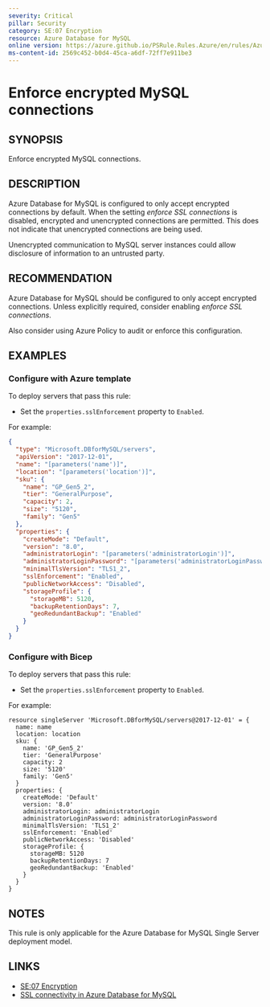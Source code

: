 ```yaml
---
severity: Critical
pillar: Security
category: SE:07 Encryption
resource: Azure Database for MySQL
online version: https://azure.github.io/PSRule.Rules.Azure/en/rules/Azure.MySQL.UseSSL/
ms-content-id: 2569c452-b0d4-45ca-a6df-72ff7e911be3
---
```


# Enforce encrypted MySQL connections

## SYNOPSIS

Enforce encrypted MySQL connections.

## DESCRIPTION

Azure Database for MySQL is configured to only accept encrypted connections by default.
When the setting _enforce SSL connections_ is disabled, encrypted and unencrypted connections are permitted.
This does not indicate that unencrypted connections are being used.

Unencrypted communication to MySQL server instances could allow disclosure of information to an untrusted party.

## RECOMMENDATION

Azure Database for MySQL should be configured to only accept encrypted connections.
Unless explicitly required, consider enabling _enforce SSL connections_.

Also consider using Azure Policy to audit or enforce this configuration.

## EXAMPLES

### Configure with Azure template

To deploy servers that pass this rule:

- Set the `properties.sslEnforcement` property to `Enabled`.

For example:

```json
{
  "type": "Microsoft.DBforMySQL/servers",
  "apiVersion": "2017-12-01",
  "name": "[parameters('name')]",
  "location": "[parameters('location')]",
  "sku": {
    "name": "GP_Gen5_2",
    "tier": "GeneralPurpose",
    "capacity": 2,
    "size": "5120",
    "family": "Gen5"
  },
  "properties": {
    "createMode": "Default",
    "version": "8.0",
    "administratorLogin": "[parameters('administratorLogin')]",
    "administratorLoginPassword": "[parameters('administratorLoginPassword')]",
    "minimalTlsVersion": "TLS1_2",
    "sslEnforcement": "Enabled",
    "publicNetworkAccess": "Disabled",
    "storageProfile": {
      "storageMB": 5120,
      "backupRetentionDays": 7,
      "geoRedundantBackup": "Enabled"
    }
  }
}
```

### Configure with Bicep

To deploy servers that pass this rule:

- Set the `properties.sslEnforcement` property to `Enabled`.

For example:

```bicep
resource singleServer 'Microsoft.DBforMySQL/servers@2017-12-01' = {
  name: name
  location: location
  sku: {
    name: 'GP_Gen5_2'
    tier: 'GeneralPurpose'
    capacity: 2
    size: '5120'
    family: 'Gen5'
  }
  properties: {
    createMode: 'Default'
    version: '8.0'
    administratorLogin: administratorLogin
    administratorLoginPassword: administratorLoginPassword
    minimalTlsVersion: 'TLS1_2'
    sslEnforcement: 'Enabled'
    publicNetworkAccess: 'Disabled'
    storageProfile: {
      storageMB: 5120
      backupRetentionDays: 7
      geoRedundantBackup: 'Enabled'
    }
  }
}
```

## NOTES

This rule is only applicable for the Azure Database for MySQL Single Server deployment model.

## LINKS

- [SE:07 Encryption](https://learn.microsoft.com/azure/well-architected/security/encryption#data-in-transit)
- [SSL connectivity in Azure Database for MySQL](https://learn.microsoft.com/azure/mysql/concepts-ssl-connection-security)
